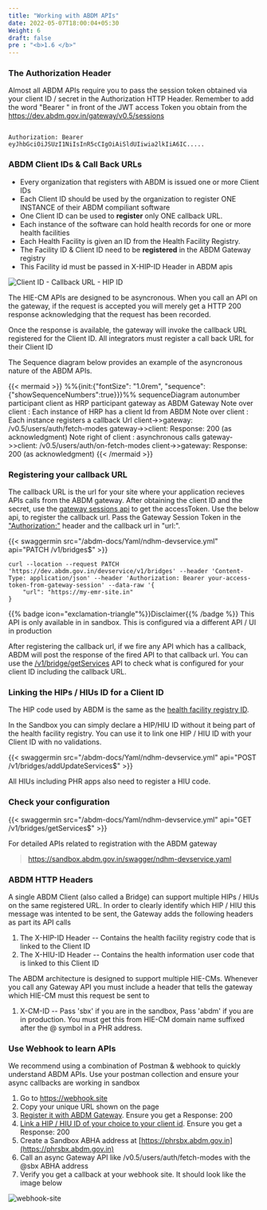 ```yaml
---
title: "Working with ABDM APIs"
date: 2022-05-07T18:00:04+05:30
Weight: 6
draft: false
pre : "<b>1.6 </b>"
---
```


### The Authorization Header

Almost all ABDM APIs require you to pass the session token obtained via your client ID / secret in the Authorization HTTP Header. Remember to add the word "Bearer " in front of the JWT access Token you obtain from the https://dev.abdm.gov.in/gateway/v0.5/sessions

```

Authorization: Bearer eyJhbGciOiJSUzI1NiIsInR5cCIgOiAiSldUIiwia2lkIiA6IC.....

```


### ABDM Client IDs & Call Back URLs 

- Every organization that registers with ABDM is issued one or more Client IDs 
- Each Client ID should be used by the organization to register ONE INSTANCE of their ABDM compiliant software
- One Client ID can be used to **register** only ONE callback URL.
- Each instance of the software can hold health records for one or more health facilities 
- Each Health Facility is given an ID from the Health Facility Registry. 
- The Facility ID & Client ID need to be **registered** in the ABDM Gateway registry 
- This Facility id must be passed in X-HIP-ID Header in ABDM apis


![Client ID - Callback URL - HIP ID](../clientid-callback.png)


The HIE-CM APIs are designed to be asyncronous. When you call an API on the gateway, if the request is accepted you will merely get a HTTP 200 response acknowledging that the request has been recorded. 

Once the response is available, the gateway will invoke the callback URL registered for the Client ID. All integrators must register a call back URL for their Client ID

The Sequence diagram below provides an example of the asyncronous nature of the ABDM APIs.

{{< mermaid >}}
%%{init:{"fontSize": "1.0rem", "sequence":{"showSequenceNumbers":true}}}%%
sequenceDiagram
autonumber
participant client as HRP 
participant gateway as ABDM Gateway
Note over client : Each instance of HRP has a client Id from ABDM
Note over client : Each instance registers a callback Url
client->>gateway: /v0.5/users/auth/fetch-modes
gateway->>client: Response: 200 (as acknowledgment)
Note right of client : asynchronous calls 
gateway->>client: /v0.5/users/auth/on-fetch-modes
client->>gateway: Response: 200 (as acknowledgment)
{{< /mermaid >}}

### Registering your callback URL 
The callback URL is the url for your site where your application recieves APIs calls from the ABDM gateway. After obtaining the client ID and the secret, use the [gateway sessions api](../verify_you_can_access_the_sandbox/#create-session) to get the accessToken. Use the below api, to register the callback  url. Pass the Gateway Session Token in the  ["Authorization:"](#the-authorization-header) header and  the callback url in "url:".  

{{< swaggermin src="/abdm-docs/Yaml/ndhm-devservice.yml" api="PATCH /v1/bridges$" >}}

```
curl --location --request PATCH 'https://dev.abdm.gov.in/devservice/v1/bridges' --header 'Content-Type: application/json' --header 'Authorization: Bearer your-access-token-from-gateway-session' --data-raw '{
	"url": "https://my-emr-site.in"
}
```

{{% badge icon="exclamation-triangle"%}}Disclaimer{{% /badge %}} This API is only available in in sandbox. This is configured via a different API / UI in production

After registering the callback url, if we fire any API which has a callback, ABDM will post the response of the fired API to that callback url.  You can use the [/v1/bridge/getServices](#check-your-configuration) API to check what is configured for your client ID including the callback URL.

### Linking the HIPs / HIUs ID for a Client ID

The HIP code used by ABDM is the same as the [health facility registry ID](https://facility.abdm.gov.in/). 

In the Sandbox you can simply declare a HIP/HIU ID without it being part of the health facility registry. You can use it to link one HIP / HIU ID with your Client ID with no validations.  


{{< swaggermin src="/abdm-docs/Yaml/ndhm-devservice.yml" api="POST /v1/bridges/addUpdateServices$" >}}


All HIUs including PHR apps also need to register a HIU code. 


### Check your configuration 

{{< swaggermin src="/abdm-docs/Yaml/ndhm-devservice.yml" api="GET /v1/bridges/getServices$" >}}


For detailed APIs related to registration with the ABDM gateway 

> https://sandbox.abdm.gov.in/swagger/ndhm-devservice.yaml

### ABDM HTTP Headers

A single ABDM Client (also called a Bridge) can support multiple HIPs / HIUs on the same registered URL. In order to clearly identify which HIP / HIU this message was intented to be sent, the Gateway adds the following headers as part its API calls

1. The X-HIP-ID Header -- Contains the health facility registry code that is linked to the Client ID
2. The X-HIU-ID Header -- Contains the health information user code that is linked to this Client ID

The ABDM architecture is designed to support multiple HIE-CMs. Whenever you call any Gateway API you must include a header that tells the gateway which HIE-CM must this request be sent to 

1. X-CM-ID -- Pass 'sbx' if you are in the sandbox, Pass 'abdm' if you are in production. You must get this from HIE-CM domain name suffixed after the @ symbol in a PHR address. 


### Use Webhook to learn APIs

We recommend using a combination of Postman & webhook to quickly understand ABDM APIs. Use your postman collection and ensure your async callbacks are working in sandbox

1. Go to https://webhook.site 
2. Copy your unique URL shown on the page 
3. [Register it with ABDM Gateway](#registering-your-callback-url). Ensure you get a Response: 200 
4. [Link a HIP / HIU ID of your choice to your client id](#linking-the-hips--hius-id-for-a-client-id). Ensure you get a Response: 200
5. Create a Sandbox ABHA address at [https://phrsbx.abdm.gov.in](https://phrsbx.abdm.gov.in)
4. Call an async Gateway API like /v0.5/users/auth/fetch-modes with the @sbx ABHA address 
5. Verify you get a callback at your webhook site. It should look like the image below

![webhook-site](/abdm-docs/img/webhook-site-demo.png) 








